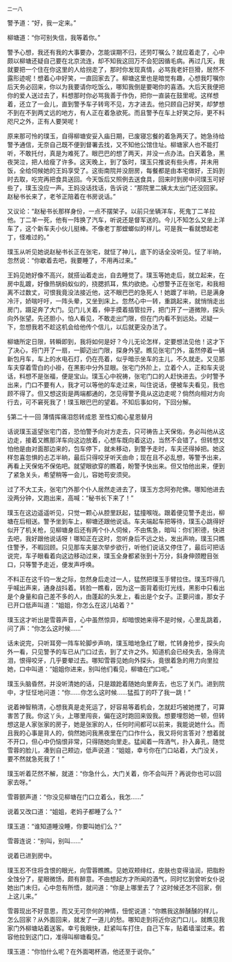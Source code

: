     二一八 

   警予道：“好，我一定来。”

   柳塘道：“你可别失信，我等着你。”

   警予心想，我还有我的大事要办，怎能误期不归，还劳叮嘱么？就应着走了，心中颇以柳塘还疑自己要在北京流连，却不知我这回万不会犯因循毛病。再过几天，我就要把一个住在你这里的人给拐走了，那时你发现真情，必骂我老奸巨猾，居然不露形迹呢！想着心中好笑，一直回家去了。柳塘这里也是暗觉有趣，心想我叮嘱你后天务必回来，你以为我要请你吃饭么，哪知我倒是要喝你的喜酒。大后天我便把你的爱人送过去了，料想那时你必骂我善于作伪，把你一直装在鼓里呢。这样想着，还立了一会儿，直到警予车子转弯不见，方才进去。他只顾自己好笑，却梦想不到在不到两丈远的地方，有人正在着急欲死。而且警予在车上好笑之际，更不料咫尺之外，正有人要哭呢！

   原来那可怜的璞玉，自得柳塘安妥入庙日期，已废寝忘餐的着急两天了。她急待给警予通信，无奈自己既不便到督署去找，又不知他公馆住址。柳塘家人也不能打听，不敢托付，真是为难死了。眼巴巴的想了两天，并没一点办法。白天着急，黑夜哭泣，把人给瘦了许多。这天晚上，到了饭时，璞玉只推说有些头疼，并未用饭，全给伺候她的王妈享受了。这街南院并没厨房，每餐都是由本宅做好，王妈到时去取，吃完再把食具送回。今天饭后又照例去送食具，回来时到房中问璞玉可好些了，璞玉没应一声。王妈没话找话，告诉说：“那院里二姨太太出门还没回家。赵秘书长来了，老爷正陪着在书房说话。”

   又议论：“赵秘书长那样身份，一点不摆架子。以前只坐辆洋车，死鬼丁二羊拉他。丁二羊一死，他有一阵换了汽车，听说还是督军送的。今儿不知怎么又坐上洋车了，这个新车夫小伙儿挺棒。不像老丁那螳螂似的样儿。可是我一看就想起老丁，怪难过的。”

   璞玉从听见她说赵秘书长正在张宅，就怔了神儿，底下的话全没听见。怔了半晌，忽然说：“你歇着去吧，我要睡了，不用再过来。”

   王妈见她好像不高兴，就搭讪着走出，自去睡觉了。璞玉等她走后，就立起来，在房中乱踱，好像热锅蚂蚁似的，挠腮抓耳，焦灼欲绝。心想警予正在张宅，和我相离不过数丈，可恨我竟没法接近他，这不眼巴巴的急死人！她踱了半晌，已是满身冷汗，娇喘吁吁，一阵头晕，又坐到床上。忽然心中一转，重跳起来，就悄悄走出房门，蹑足奔了大门。见门儿关着，伸手摸着插管拉开，把门开了一道微隙，探头向外张望。先还胆小，怕人看见，不敢走出门限，但在门内看不到远处。迟疑一下，忽想我若不趁这机会给他传个信儿，以后就更没办法了。

   柳塘所定日限，转瞬即到，我将如何是好？今儿无论怎样，定要想法见他！这才下了决心，将门开了一扇，一脚迈出门限，探身外望。瞧见张宅门外，虽然停着一辆新包月车，车上的水电石灯，仍在亮着，似乎暗示坐车的主儿，不久就走。又见那车夫穿着雪白的小褂，在黑影中分外显眼。张宅门外阶上，立着个人，正和车夫说话，料想不是张福，便是宝山。璞玉心中祝祷，张宅门口的人赶快进去。少时警予出来，门口不要有人，我才可以等他的车走过来，叫住说话，便被车夫看见，我也顾不得了。但又想这街是两端都通的，怎见得警予竟从这边走呢？倘然向相对方向行去，可不窘死我了！璞玉眼巴巴的望着。不知后事如何，下回分解。

   §第二十一回 薄情挥痛泪怨转成恩 至性幻痴心星恩替月

   话说璞玉遥望张宅门首，恐怕警予向对方走去，只可祷告上天保佑，务必叫他从这边走，接着又瞧那洋车向这边放着，心想车既向着这边，当然不会错了。但转想又怕他是由对面那边来的，包车停下，就未移动，到警予走时，车夫还得掉把。她这样忽喜忽惧的忐忑半晌，最后只得咬牙听天由命；现在且不必乱想，等警予出来，再看上天保佑不保佑吧。就望眼欲穿的瞧着，盼警予快出来。但又怕他出来，便到了紧急关头，希望稍等一会儿，容她苟安须臾。

   过了不大工夫，张宅门外那个仆人居然走进去了，璞玉方念阿弥陀佛。哪知他进去没两分钟，又跑出来，高喊：“秘书长下来了！”

   璞玉在这边遥遥听见，只觉一颗心从腔里跃起，猛撞喉咙。跟着便见警予走出，柳塘在后相送。警予坐到车上，柳塘还跟他说话。车夫端起车把等待，璞玉心跳得好似开了机关枪，见柳塘身后还有两个仆人伺候，不由焦急，暗叫：你们积德，快进去吧，我好跟他说话呀！哪知正在这时，忽听身后不远之处，发出声响，璞玉只瞧住警予，不暇回顾。只见那车夫屡次举步欲行，听他们说话又停住了，最后可把话说完，车子眼看着向这边移动过来，璞玉全身都紧张到十万分，斜身伸颈瞪目张口，只等警予走近，便发声呼唤。

   不料正在这千钧一发之际，忽然身后走过一人，猛然把璞玉手臂拉住。璞玉吓得几乎喊出声来，通身战抖着。转脸一瞧看，因为这一面背着街灯光线，黑影中只看出是个身量和自己差不多的人，由蓬起的头发上，看出是个女子。正要问谁，那女子已开口低声叫道：“姐姐，你怎么在这儿站着？”

   璞玉这才听出是雪蓉声音，心中虽然惊异，却暗恨她来得不是时候，心里乱跳着，问了声：“你怎么这时候……”

   话未说完，只听耳旁一阵车轮脚步声响，璞玉暗地急红了眼，忙转身抢步，探头向外一看，只见警予的车已从门口过去，到了丈许之外。知道机会已经失去，急得流泪，恨得咬牙，几乎要晕过去。哪知雪蓉见她向外探头，竟很着急的用力向里拉她，口中叫道：“姐姐你进来，别叫他们看见，柳塘在门口呢。”

   璞玉头脑昏然，并没听清她的话，只是踉跄着随她向里奔去，也忘了关门。进到院中，才怔怔地问道：“你……你怎么这时候……猛孤丁的吓了我一跳！”

   说着神智稍清，心想我真是走死运了，好容易等着机会，怎就赶巧被她搅了，可算害苦了我。你这丫头，上哪里闯丧，偏在这时跑回来毁我。想要埋怨她一顿，但转想这是人家张家的房子，她是张家的人，任何时间都可以前来，我能说她什么。而且我的心事是背人的，倘然她问我黑夜里在门口作什么，我又将何言答对？想着就不开口，但心中仍恼恨非常，只得随她向里走。猛闻着一阵酒气，扑入鼻孔，随觉雪蓉的脸儿，凑到自己颊边，低声说道：“姐姐，幸亏你在门口站着，大门没关，要不然就急死我了！”

   璞玉听着茫然不解，就道：“你急什么，大门关着，你不会叫开？再说你也可以回家去呀。”

   雪蓉颤声道：“你没见柳塘在门口立着么，我怎……”

   说着又改口道：“姐姐，老妈子都睡了么？”

   璞玉道：“谁知道睡没睡，你要叫她们么？”

   雪蓉连说：“别叫，别叫……”

   说着已进到房中。

   璞玉忍不住将含恨的眼光，向雪蓉瞧瞧。见她双颊绯红，皮肤也变得油润，把脂粉全蚀分了，星眼微饧，颇有醉意。不由想起方才所闻的酒气，同时忆到曾听女仆说她出门未归，心中忽有所悟，就问道：“你是上哪里去了？这时候还怎不回家，倒上这儿来。”

   雪蓉现出不好意思，而又无可奈何的神情，忸怩说道：“你瞧我这醉醺醺的样儿，怎么回家？从外面回来，就发了一道儿的愁。哪知走到将近你这门口儿，就瞧见我家门外柳塘站着送客。幸亏我眼快，赶紧叫车打住，自己下车，贴着墙溜过来。若容他拉到这门口，准得叫柳塘看见。”

   璞玉道：“你怕什么呢？在外面喝杯酒，他还至于说你。”

